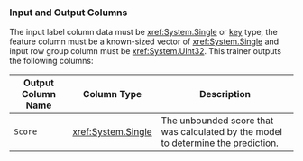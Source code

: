 ### Input and Output Columns
The input label column data must be <xref:System.Single> or [key](xref:Microsoft.ML.Data.KeyDataViewType) type, the feature column must be a known-sized vector of <xref:System.Single> and input row group column must be <xref:System.UInt32>. This trainer outputs the following columns:

| Output Column Name | Column Type | Description|
| -- | -- | -- |
| `Score` | <xref:System.Single> | The unbounded score that was calculated by the model to determine the prediction.|